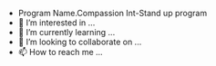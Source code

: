 - Program Name.Compassion Int-Stand up program
- 👀 I’m interested in ...
- 🌱 I’m currently learning ...
- 💞️ I’m looking to collaborate on ...
- 📫 How to reach me ...

<!---
amutabitruphena/amutabitruphena is a ✨ special ✨ repository because its `README.md` (this file) appears on your GitHub profile.
You can click the Preview link to take a look at your changes.
--->
